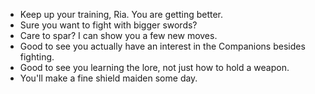 - Keep up your training, Ria. You are getting better.
- Sure you want to fight with bigger swords?
- Care to spar? I can show you a few new moves.
- Good to see you actually have an interest in the Companions besides fighting.
- Good to see you learning the lore, not just how to hold a weapon.
- You'll make a fine shield maiden some day.
